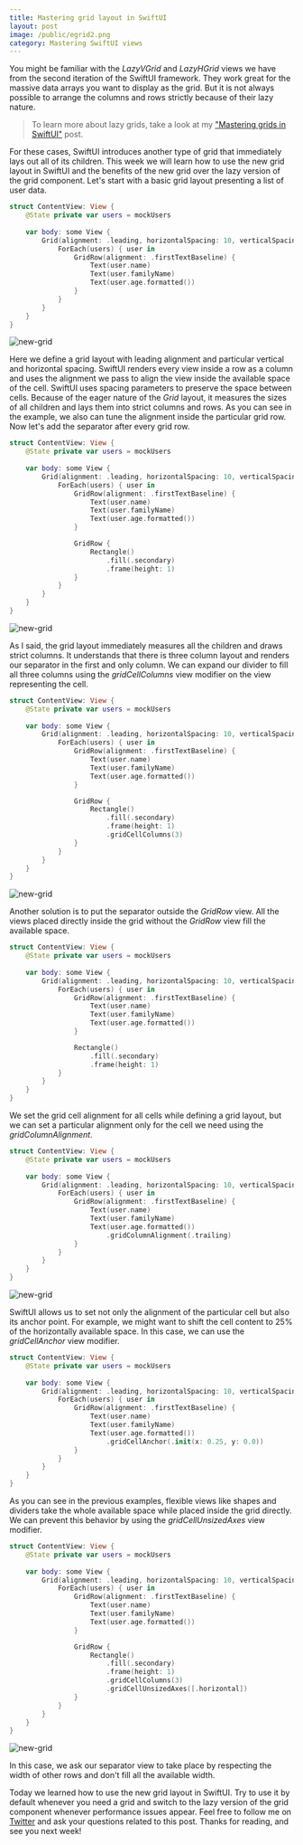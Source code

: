 ```yaml
---
title: Mastering grid layout in SwiftUI
layout: post
image: /public/egrid2.png
category: Mastering SwiftUI views
---
```


You might be familiar with the *LazyVGrid* and *LazyHGrid* views we have from the second iteration of the SwiftUI framework. They work great for the massive data arrays you want to display as the grid. But it is not always possible to arrange the columns and rows strictly because of their lazy nature.

> To learn more about lazy grids, take a look at my ["Mastering grids in SwiftUI"](/2020/07/08/mastering-grids-in-swiftui/) post.

For these cases, SwiftUI introduces another type of grid that immediately lays out all of its children. This week we will learn how to use the new grid layout in SwiftUI and the benefits of the new grid over the lazy version of the grid component. Let's start with a basic grid layout presenting a list of user data.

```swift
struct ContentView: View {
    @State private var users = mockUsers
    
    var body: some View {
        Grid(alignment: .leading, horizontalSpacing: 10, verticalSpacing: 10) {
            ForEach(users) { user in
                GridRow(alignment: .firstTextBaseline) {
                    Text(user.name)
                    Text(user.familyName)
                    Text(user.age.formatted())
                }
            }
        }
    }
}
```

![new-grid](/public/egrid.png)

Here we define a grid layout with leading alignment and particular vertical and horizontal spacing. SwiftUI renders every view inside a row as a column and uses the alignment we pass to align the view inside the available space of the cell. SwiftUI uses spacing parameters to preserve the space between cells. Because of the eager nature of the *Grid* layout, it measures the sizes of all children and lays them into strict columns and rows. As you can see in the example, we also can tune the alignment inside the particular grid row. Now let's add the separator after every grid row.

```swift
struct ContentView: View {
    @State private var users = mockUsers
    
    var body: some View {
        Grid(alignment: .leading, horizontalSpacing: 10, verticalSpacing: 10) {
            ForEach(users) { user in
                GridRow(alignment: .firstTextBaseline) {
                    Text(user.name)
                    Text(user.familyName)
                    Text(user.age.formatted())
                }

                GridRow {
                    Rectangle()
                        .fill(.secondary)
                        .frame(height: 1)
                }
            }
        }
    }
}
```

![new-grid](/public/egrid1.png)

As I said, the grid layout immediately measures all the children and draws strict columns. It understands that there is three column layout and renders our separator in the first and only column. We can expand our divider to fill all three columns using the *gridCellColumns* view modifier on the view representing the cell.

```swift
struct ContentView: View {
    @State private var users = mockUsers
    
    var body: some View {
        Grid(alignment: .leading, horizontalSpacing: 10, verticalSpacing: 10) {
            ForEach(users) { user in
                GridRow(alignment: .firstTextBaseline) {
                    Text(user.name)
                    Text(user.familyName)
                    Text(user.age.formatted())
                }

                GridRow {
                    Rectangle()
                        .fill(.secondary)
                        .frame(height: 1)
                        .gridCellColumns(3)
                }
            }
        }
    }
}
```

![new-grid](/public/egrid2.png)

Another solution is to put the separator outside the *GridRow* view. All the views placed directly inside the grid without the *GridRow* view fill the available space.

```swift
struct ContentView: View {
    @State private var users = mockUsers
    
    var body: some View {
        Grid(alignment: .leading, horizontalSpacing: 10, verticalSpacing: 10) {
            ForEach(users) { user in
                GridRow(alignment: .firstTextBaseline) {
                    Text(user.name)
                    Text(user.familyName)
                    Text(user.age.formatted())
                }

                Rectangle()
                    .fill(.secondary)
                    .frame(height: 1)
            }
        }
    }
}
```

We set the grid cell alignment for all cells while defining a grid layout, but we can set a particular alignment only for the cell we need using the *gridColumnAlignment*.

```swift
struct ContentView: View {
    @State private var users = mockUsers
    
    var body: some View {
        Grid(alignment: .leading, horizontalSpacing: 10, verticalSpacing: 10) {
            ForEach(users) { user in
                GridRow(alignment: .firstTextBaseline) {
                    Text(user.name)
                    Text(user.familyName)
                    Text(user.age.formatted())
                        .gridColumnAlignment(.trailing)
                }
            }
        }
    }
}
```

![new-grid](/public/egrid3.png)

SwiftUI allows us to set not only the alignment of the particular cell but also its anchor point. For example, we might want to shift the cell content to 25% of the horizontally available space. In this case, we can use the *gridCellAnchor* view modifier.

```swift
struct ContentView: View {
    @State private var users = mockUsers
    
    var body: some View {
        Grid(alignment: .leading, horizontalSpacing: 10, verticalSpacing: 10) {
            ForEach(users) { user in
                GridRow(alignment: .firstTextBaseline) {
                    Text(user.name)
                    Text(user.familyName)
                    Text(user.age.formatted())
                        .gridCellAnchor(.init(x: 0.25, y: 0.0))
                }
            }
        }
    }
}
```

As you can see in the previous examples, flexible views like shapes and dividers take the whole available space while placed inside the grid directly. We can prevent this behavior by using the *gridCellUnsizedAxes* view modifier.

```swift
struct ContentView: View {
    @State private var users = mockUsers
    
    var body: some View {
        Grid(alignment: .leading, horizontalSpacing: 10, verticalSpacing: 10) {
            ForEach(users) { user in
                GridRow(alignment: .firstTextBaseline) {
                    Text(user.name)
                    Text(user.familyName)
                    Text(user.age.formatted())
                }

                GridRow {
                    Rectangle()
                        .fill(.secondary)
                        .frame(height: 1)
                        .gridCellColumns(3)
                        .gridCellUnsizedAxes([.horizontal])
                }
            }
        }
    }
}
```

![new-grid](/public/egrid4.png)

In this case, we ask our separator view to take place by respecting the width of other rows and don't fill all the available width.

Today we learned how to use the new grid layout in SwiftUI. Try to use it by default whenever you need a grid and switch to the lazy version of the grid component whenever performance issues appear. Feel free to follow me on [Twitter](https://twitter.com/mecid) and ask your questions related to this post. Thanks for reading, and see you next week!
